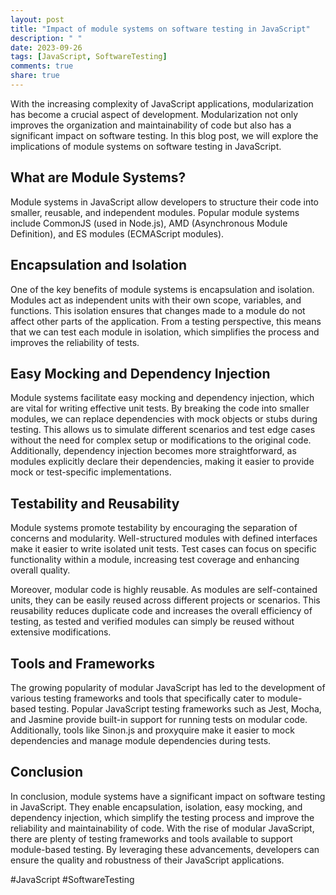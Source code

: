 ```yaml
---
layout: post
title: "Impact of module systems on software testing in JavaScript"
description: " "
date: 2023-09-26
tags: [JavaScript, SoftwareTesting]
comments: true
share: true
---
```


With the increasing complexity of JavaScript applications, modularization has become a crucial aspect of development. Modularization not only improves the organization and maintainability of code but also has a significant impact on software testing. In this blog post, we will explore the implications of module systems on software testing in JavaScript.

## What are Module Systems?

Module systems in JavaScript allow developers to structure their code into smaller, reusable, and independent modules. Popular module systems include CommonJS (used in Node.js), AMD (Asynchronous Module Definition), and ES modules (ECMAScript modules).

## Encapsulation and Isolation

One of the key benefits of module systems is encapsulation and isolation. Modules act as independent units with their own scope, variables, and functions. This isolation ensures that changes made to a module do not affect other parts of the application. From a testing perspective, this means that we can test each module in isolation, which simplifies the process and improves the reliability of tests.

## Easy Mocking and Dependency Injection

Module systems facilitate easy mocking and dependency injection, which are vital for writing effective unit tests. By breaking the code into smaller modules, we can replace dependencies with mock objects or stubs during testing. This allows us to simulate different scenarios and test edge cases without the need for complex setup or modifications to the original code. Additionally, dependency injection becomes more straightforward, as modules explicitly declare their dependencies, making it easier to provide mock or test-specific implementations.

## Testability and Reusability

Module systems promote testability by encouraging the separation of concerns and modularity. Well-structured modules with defined interfaces make it easier to write isolated unit tests. Test cases can focus on specific functionality within a module, increasing test coverage and enhancing overall quality.

Moreover, modular code is highly reusable. As modules are self-contained units, they can be easily reused across different projects or scenarios. This reusability reduces duplicate code and increases the overall efficiency of testing, as tested and verified modules can simply be reused without extensive modifications.

## Tools and Frameworks

The growing popularity of modular JavaScript has led to the development of various testing frameworks and tools that specifically cater to module-based testing. Popular JavaScript testing frameworks such as Jest, Mocha, and Jasmine provide built-in support for running tests on modular code. Additionally, tools like Sinon.js and proxyquire make it easier to mock dependencies and manage module dependencies during tests.

## Conclusion

In conclusion, module systems have a significant impact on software testing in JavaScript. They enable encapsulation, isolation, easy mocking, and dependency injection, which simplify the testing process and improve the reliability and maintainability of code. With the rise of modular JavaScript, there are plenty of testing frameworks and tools available to support module-based testing. By leveraging these advancements, developers can ensure the quality and robustness of their JavaScript applications.

#JavaScript #SoftwareTesting